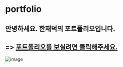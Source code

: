 # portfolio
## 안녕하세요. 한재덕의 포트폴리오입니다. 
## => [포트폴리오를 보실려면 클릭해주세요.](https://jaedeokhan.github.io/portfolio/)
![image](https://user-images.githubusercontent.com/45028904/94535691-d359a580-027c-11eb-80e7-0085669b07e3.png)
